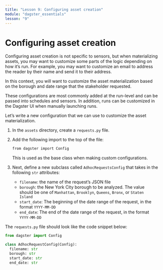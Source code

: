 ```yaml
---
title: "Lesson 9: Configuring asset creation"
module: "dagster_essentials"
lesson: "9"
---
```


# Configuring asset creation

Configuring asset creation is not specific to sensors, but when materializing assets, you may want to customize some parts of the logic depending on how it’s run. For example, you may want to customize an email to address the reader by their name and send it to their address.

In this context, you will want to customize the asset materialization based on the borough and date range that the stakeholder requested.

These configurations are most commonly added at the run-level and can be passed into schedules and sensors. In addition, runs can be customized in the Dagster UI when manually launching runs.

Let’s write a new configuration that we can use to customize the asset materialization.

1. In the `assets` directory, create a `requests.py` file.
2. Add the following import to the top of the file:
    
    ```bash
    from dagster import Config
    ```
    
    This is used as the base class when making custom configurations.
    
3. Next, define a new subclass called `AdhocRequestsConfig` that takes in the following `str` attributes:
    - `filename`: the name of the request’s JSON file
    - `borough`: the New York City borough to be analyzed. The value should be one of `Manhattan`, `Brooklyn`, `Queens`, `Bronx`, or `Staten Island`
    - `start_date`: The beginning of the date range of the request, in the format `YYYY-MM-DD`
    - `end_date`: The end of the date range of the request, in the format `YYYY-MM-DD`

The `requests.py` file should look like the code snippet below:

```python
from dagster import Config

class AdhocRequestConfig(Config):
  filename: str
  borough: str
  start_date: str
  end_date: str
```